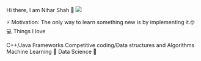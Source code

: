 Hi there, I am Nihar Shah 👋
<img src="{https://img.shields.io/badge/Gmail-D14836?style=for-the-badge&logo=gmail&logoColor=white}" />

⚡ Motivation: The only way to learn something new is by implementing it.🤓
💻 Things I love

C++/Java Frameworks 
Competitive coding/Data structures and Algorithms
Machine Learning 🧐
Data Science 😬

<!---
LazyVirus/LazyVirus is a ✨ special ✨ repository because its `README.md` (this file) appears on your GitHub profile.
You can click the Preview link to take a look at your changes.
--->
